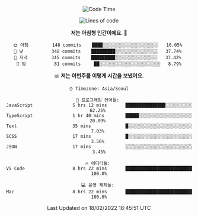 <div align='center'>
 
<!--START_SECTION:waka-->
![Code Time](http://img.shields.io/badge/Code%20Time-1%2C181%20hrs%2059%20mins-blue)

![Lines of code](https://img.shields.io/badge/%EC%A0%80%EB%8A%94%20%EC%97%AC%ED%83%9C%EA%B9%8C%EC%A7%80%20-59%20Thousand%20%EC%A4%84%EC%9D%98%20%EC%BD%94%EB%93%9C%EB%A5%BC%20%EC%9E%91%EC%84%B1%ED%96%88%EC%96%B4%EC%9A%94.-blue)

**저는 아침형 인간이에요. 🐤** 

```text
🌞 아침         148 commits    ████░░░░░░░░░░░░░░░░░░░░░   16.05% 
🌆 낮　         348 commits    █████████░░░░░░░░░░░░░░░░   37.74% 
🌃 저녁         345 commits    █████████░░░░░░░░░░░░░░░░   37.42% 
🌙 밤　         81 commits     ██░░░░░░░░░░░░░░░░░░░░░░░   8.79%

```


📊 **저는 이번주를 이렇게 시간을 보냈어요.** 

```text
⌚︎ Timezone: Asia/Seoul

💬 프로그래밍 언어들: 
JavaScript               5 hrs 12 mins       ███████████████░░░░░░░░░░   62.25% 
TypeScript               1 hr 40 mins        █████░░░░░░░░░░░░░░░░░░░░   20.09% 
Text                     35 mins             █░░░░░░░░░░░░░░░░░░░░░░░░   7.03% 
SCSS                     17 mins             █░░░░░░░░░░░░░░░░░░░░░░░░   3.56% 
JSON                     17 mins             ░░░░░░░░░░░░░░░░░░░░░░░░░   3.45%

🔥 에디터들: 
VS Code                  8 hrs 22 mins       █████████████████████████   100.0%

💻 운영 체제들: 
Mac                      8 hrs 22 mins       █████████████████████████   100.0%

```


 Last Updated on 18/02/2022 18:45:51 UTC
<!--END_SECTION:waka-->
 </div>
<!---
Emewjin/Emewjin is a ✨ special ✨ repository because its `README.md` (this file) appears on your GitHub profile.
You can click the Preview link to take a look at your changes.
--->
